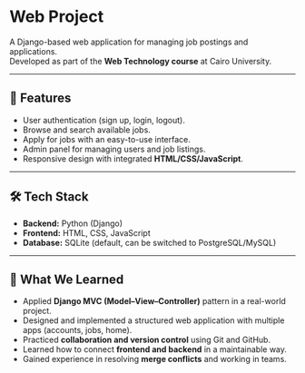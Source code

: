# Web Project

A Django-based web application for managing job postings and applications.  
Developed as part of the **Web Technology course** at Cairo University.

---

## 🚀 Features
- User authentication (sign up, login, logout).
- Browse and search available jobs.
- Apply for jobs with an easy-to-use interface.
- Admin panel for managing users and job listings.
- Responsive design with integrated **HTML/CSS/JavaScript**.

---

## 🛠️ Tech Stack
- **Backend:** Python (Django)  
- **Frontend:** HTML, CSS, JavaScript  
- **Database:** SQLite (default, can be switched to PostgreSQL/MySQL)  

---

## 📘 What We Learned
- Applied **Django MVC (Model–View–Controller)** pattern in a real-world project.  
- Designed and implemented a structured web application with multiple apps (accounts, jobs, home).  
- Practiced **collaboration and version control** using Git and GitHub.  
- Learned how to connect **frontend and backend** in a maintainable way.  
- Gained experience in resolving **merge conflicts** and working in teams.  
